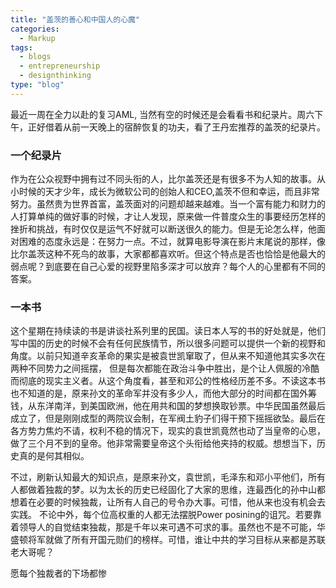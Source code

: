 ```yaml
---
title: "盖茨的善心和中国人的心魔"
categories:
  - Markup
tags:
  - blogs
  - entrepreneurship
  - designthinking
type: "blog"
---
```



最近一周在全力以赴的复习AML, 当然有空的时候还是会看看书和纪录片。周六下午，正好借着从前一天晚上的宿醉恢复的功夫，看了王丹宏推荐的盖茨的纪录片。

### 一个纪录片

作为在公众视野中拥有过不同头衔的人，比尔盖茨还是有很多不为人知的故事。从小时候的天才少年，成长为微软公司的创始人和CEO,盖茨不但和幸运，而且非常努力。虽然贵为世界首富，盖茨面对的问题却越来越难。当一个富有能力和财力的人打算单纯的做好事的时候，才让人发现，原来做一件普度众生的事要经历怎样的挫折和挑战，有时仅仅是运气不好就可以断送很久的能力。但是无论怎么样，他面对困难的态度永远是：在努力一点。不过，就算电影导演在影片末尾说的那样，像比尔盖茨这种不死鸟的故事，大家都都喜欢听。但这个特点是否也恰恰是他最大的弱点呢？到底要在自己心爱的视野里陷多深才可以放弃？每个人的心里都有不同的答案。

### 一本书

这个星期在持续读的书是讲谈社系列里的民国。读日本人写的书的好处就是，他们写中国的历史的时候不会有任何民族情节，所以很多问题可以提供一个新的视野和角度。以前只知道辛亥革命的果实是被袁世凯窜取了，但从来不知道他其实多次在两种不同势力之间摇摆， 但是每次都能在政治斗争中胜出，是个让人佩服的冷酷而彻底的现实主义者。从这个角度看，甚至和邓公的性格经历差不多。不读这本书也不知道的是，原来孙文的革命军并没有多少人，而他大部分的时间都在国外筹钱，从东洋南洋，到美国欧洲，他在用共和国的梦想换取钞票。中华民国虽然最后成立了，但是刚刚成型的两院议会制，在军阀土豹子们得干预下摇摇欲坠。最后在各方势力焦灼不请，权利不稳的情况下，现实的袁世凯竟然也动了当皇帝的心思，做了三个月不到的皇帝。他非常需要皇帝这个头衔给他夹持的权威。想想当下，历史真的是何其相似。

不过，刷新认知最大的知识点，是原来孙文，袁世凯，毛泽东和邓小平他们，所有人都做着独裁的梦。以为太长的历史已经固化了大家的思维，连最西化的孙中山都想着在必要的时候独裁，让所有人自己的号令办大事。可惜，他从来也没有机会去实践。 不论中外，每个位高权重的人都无法摆脱Power posining的诅咒。若要靠着领导人的自觉结束独裁，那是千年以来可遇不可求的事。虽然也不是不可能，华盛顿将军就做了所有开国元勋们的榜样。可惜，谁让中共的学习目标从来都是苏联老大哥呢？

愿每个独裁者的下场都惨

